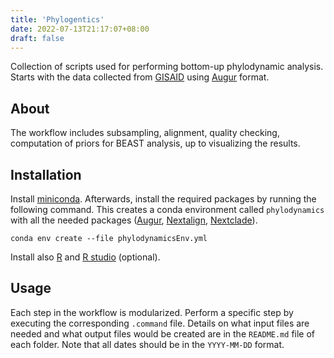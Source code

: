 ```yaml
---
title: 'Phylogentics'
date: 2022-07-13T21:17:07+08:00
draft: false
---
```


Collection of scripts used for performing bottom-up phylodynamic analysis. Starts with the data collected from [GISAID](https://www.gisaid.org) using [Augur](https://docs.nextstrain.org/projects/augur/en/stable/index.html) format.

## About

The workflow includes subsampling, alignment, quality checking, computation of priors for BEAST analysis, up to visualizing the results.

## Installation

Install [miniconda](https://docs.conda.io/en/latest/miniconda.html). Afterwards, install the required packages by running the following command. This creates a conda environment called `phylodynamics` with all the needed packages ([Augur](https://anaconda.org/bioconda/augur), [Nextalign](https://anaconda.org/bioconda/nextalign), [Nextclade](https://anaconda.org/bioconda/nextclade)).

```
conda env create --file phylodynamicsEnv.yml
```

Install also [R](https://cran.r-project.org/bin/windows/base/) and [R studio](https://www.rstudio.com/products/rstudio/download/) (optional).

## Usage

Each step in the workflow is modularized. Perform a specific step by executing the corresponding `.command` file. Details on what input files are needed and what output files would be created are in the `README.md` file of each folder. Note that all dates should be in the `YYYY-MM-DD` format.
